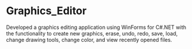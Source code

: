 # Graphics_Editor
Developed a graphics editing application using WinForms for C#.NET with the functionality to create new graphics, erase, undo, redo, save, load, change drawing tools, change color, and view recently opened files.
